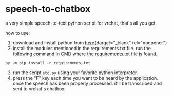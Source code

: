 # speech-to-chatbox
a very simple speech-to-text python script for vrchat, that's all you get.

how to use:
1. download and install python from [here](https://www.python.org/downloads/){:target="_blank" rel="noopener"}
2. install the modules mentioned in the requirements.txt file.
run the following command in CMD where the requirements.txt file is found.
```
py -m pip install -r requirements.txt
```
3. run the script `stc.py` using your favorite python interpreter.
4. press the "F" key each time you want to be heard by the application. once the speech has been properly processed. it'll be transcribed and sent to vrchat's chatbox.

